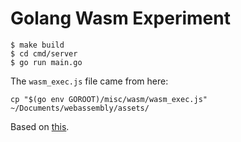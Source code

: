 # Golang Wasm Experiment

```text
$ make build
$ cd cmd/server
$ go run main.go
```

The `wasm_exec.js` file came from here:

```text
cp "$(go env GOROOT)/misc/wasm/wasm_exec.js" ~/Documents/webassembly/assets/
```

Based on [this](https://golangbot.com/webassembly-using-go/).
